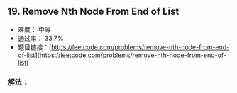 ## 19. Remove Nth Node From End of List


- 难度： 中等
- 通过率： 33.7%
- 题目链接：[https://leetcode.com/problems/remove-nth-node-from-end-of-list](https://leetcode.com/problems/remove-nth-node-from-end-of-list)



### 解法：